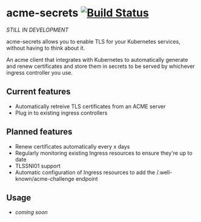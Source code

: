 # acme-secrets [![Build Status](https://travis-ci.org/munnerz/acme-secrets.svg?branch=master)](https://travis-ci.org/munnerz/acme-secrets)

_STILL IN DEVELOPMENT_

acme-secrets allows you to enable TLS for your Kubernetes services, without having to think about it.

An acme client that integrates with Kubernetes to automatically generate and renew certificates and store them in secrets to be served by whichever ingress controller you use.

## Current features

* Automatically retreive TLS certificates from an ACME server
* Plug in to existing ingress controllers

## Planned features

* Renew certificates automatically every x days
* Regularly monitoring existing Ingress resources to ensure they're up to date
* TLSSNI01 support
* Automatic configuration of Ingress resources to add the /.well-known/acme-challenge endpoint

## Usage

* _coming soon_
